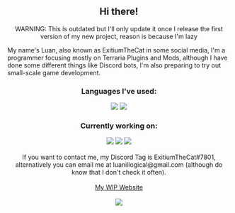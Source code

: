 <h2 align="center">Hi there!</h1>

<p align="center">
WARNING: This is outdated but I'll only update it once I release the first version of my new project, reason is because I'm lazy

My name's Luan, also known as ExitiumTheCat in some social media, I'm a programmer focusing mostly on Terraria Plugins and Mods, although I have done some different things like Discord bots, I'm also preparing to try out small-scale game development.<br/>
</p>
  <h3 align="center">Languages I've used:</h3>
  <p align="center">
  <img src="https://img.shields.io/badge/C%23-239120?style=for-the-badge&logo=c-sharp&logoColor=white">
  <img src="https://img.shields.io/badge/JavaScript-F7DF1E?style=for-the-badge&logo=javascript&logoColor=black">  
  <br/>
  <h3 align="center">Currently working on:</h3>
  <p align="center">
  <a href="https://github.com/LuanIllogical/PotionOverhaul"><img src="https://img.shields.io/badge/-Potion%20Overhaul-darkgreen"></a>
  <a href="https://forums.terraria.org/index.php?threads/endless-escapade.98739/"><img src="https://img.shields.io/badge/-Endless%20Escapade-blue"></a>
  <img src="https://img.shields.io/badge/-And%201%20Other%20Project-lightgrey">
  <br/><br/>
  If you want to contact me, my Discord Tag is ExitiumTheCat#7801, alternatively you can email me at luanillogical@gmail.com (although do know that I don't check it often).<br/><br/>
  <a href="https://luanillogical.github.io/">My WIP Website</a> 
  <br/><br/>
  <img src="https://github-readme-stats.vercel.app/api?username=LuanIllogical&theme=tokyonight&count_private=true)](https://github.com/anuraghazra/github-readme-stats">

